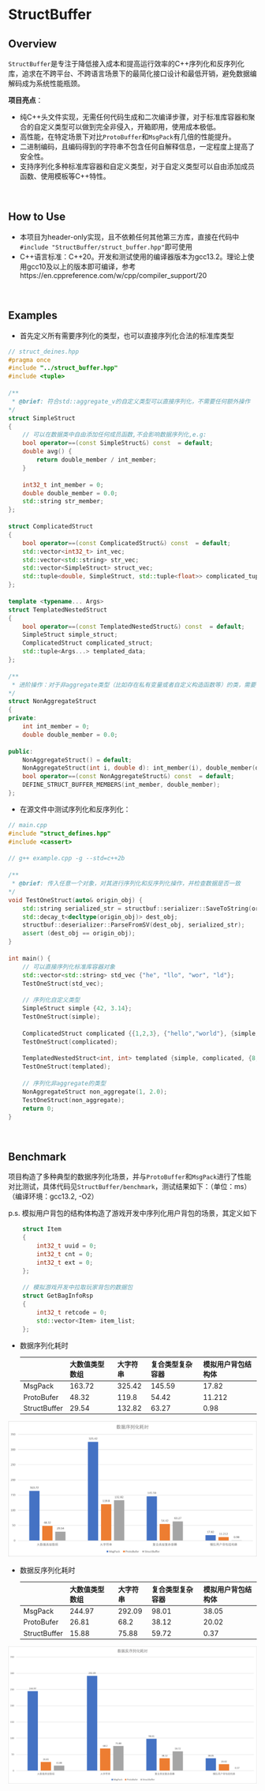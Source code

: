 # StructBuffer

## Overview

​`StructBuffer`​是专注于降低接入成本和提高运行效率的C++序列化和反序列化库，追求在不跨平台、不跨语言场景下的最简化接口设计和最低开销，避免数据编解码成为系统性能瓶颈。

**项目亮点**：

* 纯C++头文件实现，无需任何代码生成和二次编译步骤，对于标准库容器和聚合的自定义类型可以做到完全非侵入，开箱即用，使用成本极低。
* 高性能，在特定场景下对比`ProtoBuffer`​和`MsgPack`​有几倍的性能提升。
* 二进制编码，且编码得到的字符串不包含任何自解释信息，一定程度上提高了安全性。
* 支持序列化多种标准库容器和自定义类型，对于自定义类型可以自由添加成员函数、使用模板等C++特性。

‍

## How to Use

* 本项目为header-only实现，且不依赖任何其他第三方库，直接在代码中`#include "StructBuffer/struct_buffer.hpp"`​即可使用
* C++语言标准：C++20。开发和测试使用的编译器版本为gcc13.2。理论上使用gcc10及以上的版本即可编译，参考https://en.cppreference.com/w/cpp/compiler_support/20

‍

## Examples

* 首先定义所有需要序列化的类型，也可以直接序列化合法的标准库类型

```c++
// struct_deines.hpp
#pragma once
#include "../struct_buffer.hpp"
#include <tuple>

/**
 * @brief: 符合std::aggregate_v的自定义类型可以直接序列化，不需要任何额外操作
*/
struct SimpleStruct
{
    // 可以在数据类中自由添加任何成员函数,不会影响数据序列化,e.g:
    bool operator==(const SimpleStruct&) const  = default;
    double avg() {
        return double_member / int_member;
    }

    int32_t int_member = 0;
    double double_member = 0.0;
    std::string str_member;
};

struct ComplicatedStruct
{
    bool operator==(const ComplicatedStruct&) const  = default;
    std::vector<int32_t> int_vec;
    std::vector<std::string> str_vec;
    std::vector<SimpleStruct> struct_vec;
    std::tuple<double, SimpleStruct, std::tuple<float>> complicated_tuple;
};

template <typename... Args>
struct TemplatedNestedStruct
{
    bool operator==(const TemplatedNestedStruct&) const  = default;
    SimpleStruct simple_struct;
    ComplicatedStruct complicated_struct;
    std::tuple<Args...> templated_data;
};

/**
 * 进阶操作：对于非aggregate类型（比如存在私有变量或者自定义构造函数等）的类，需要使用DEFINE_STRUCT_BUFFER_MEMBERS注册所有成员
*/
struct NonAggregateStruct
{
private:
    int int_member = 0;
    double double_member = 0.0;

public:
    NonAggregateStruct() = default;
    NonAggregateStruct(int i, double d): int_member(i), double_member(d) {}
    bool operator==(const NonAggregateStruct&) const  = default;
    DEFINE_STRUCT_BUFFER_MEMBERS(int_member, double_member);
};


```

* 在源文件中测试序列化和反序列化：

```c++
// main.cpp
#include "struct_defines.hpp"
#include <cassert>

// g++ example.cpp -g --std=c++2b

/**
 * @brief: 传入任意一个对象，对其进行序列化和反序列化操作，并检查数据是否一致
*/
void TestOneStruct(auto& origin_obj) {
    std::string serialized_str = structbuf::serializer::SaveToString(origin_obj);
    std::decay_t<decltype(origin_obj)> dest_obj;
    structbuf::deserializer::ParseFromSV(dest_obj, serialized_str);
    assert (dest_obj == origin_obj);
}

int main() {
    // 可以直接序列化标准库容器对象
    std::vector<std::string> std_vec {"he", "llo", "wor", "ld"};
    TestOneStruct(std_vec);

    // 序列化自定义类型
    SimpleStruct simple {42, 3.14};
    TestOneStruct(simple);

    ComplicatedStruct complicated {{1,2,3}, {"hello","world"}, {simple,simple,simple}, {1.23,simple,{4.56}}};
    TestOneStruct(complicated);

    TemplatedNestedStruct<int, int> templated {simple, complicated, {8,8}};
    TestOneStruct(templated);

    // 序列化非aggregate的类型
    NonAggregateStruct non_aggregate(1, 2.0);
    TestOneStruct(non_aggregate);
    return 0;
}
```

‍

## Benchmark

项目构造了多种典型的数据序列化场景，并与`ProtoBuffer`​和`MsgPack`​进行了性能对比测试，具体代码见`StructBuffer/benchmark`​，测试结果如下：（单位：ms）（编译环境：gcc13.2, -O2）

p.s. 模拟用户背包的结构体构造了游戏开发中序列化用户背包的场景，其定义如下

```c++
	struct Item
    {
        int32_t uuid = 0;
        int32_t cnt = 0;
        int32_t ext = 0;
    };

    // 模拟游戏开发中拉取玩家背包的数据包
    struct GetBagInfoRsp
    {
        int32_t retcode = 0;
        std::vector<Item> item_list;
    };
```

* 数据序列化耗时

  ||大数值类型数组|大字符串|复合类型复杂容器|模拟用户背包结构体|
  | --------------| ----------------| ----------| ------------------| --------------------|
  |MsgPack|163.72|325.42|145.59|17.82|
  |ProtoBufer|48.32|119.8|54.42|11.212|
  |StructBuffer|29.54|132.82|63.27|0.98|

​![image](assets/image-20241231112217-e5xog2o.png)​

* 数据反序列化耗时

  ||大数值类型数组|大字符串|复合类型复杂容器|模拟用户背包结构体|
  | --------------| ----------------| ----------| ------------------| --------------------|
  |MsgPack|244.97|292.09|98.01|38.05|
  |ProtoBufer|26.81|68.2|38.12|20.02|
  |StructBuffer|15.88|75.88|59.72|0.37|

​![image](assets/image-20241231112417-416ghrp.png)​

‍

‍
